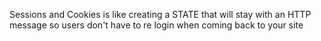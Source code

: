 Sessions and Cookies is like creating a STATE that will stay with an HTTP message so users don't have to re login when coming back to your site 
